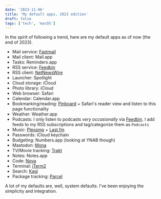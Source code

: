 ```yaml
---
date: '2023-11-06'
title: 'My default apps, 2023 edition'
draft: false
tags: ['tech', 'macOS']
---
```


In the spirit of following a trend, here are my default apps as of now (the end of 2023).<!-- excerpt -->

- Mail service: <a class="plausible-event-name=Fastmail+referral" href="https://ref.fm/u30190984">Fastmail</a>
- Mail client: Mail.app
- Tasks: Reminders.app
- RSS service: [Feedbin](https://feedbin.com)
- RSS client: [NetNewsWire](https://netnewswire.com)
- Launcher: Spotlight
- Cloud storage: iCloud
- Photo library: iCloud
- Web browser: Safari
- Calendar: Calendar.app
- Bookmarking/reading: [Pinboard](https://pinboard.in) + Safari's reader view and listen to this page functionality
- Weather: Weather.app
- Podcasts: I only listen to podcasts _very occasionally_ via [Feedbin](https://feedbin.com). I add feeds to my RSS subscriptions and tag/categorize them as `Podcasts`
- Music: [Plexamp](https://www.plex.tv/plexamp/) + [Last.fm](https://last.fm)
- Passwords: iCloud keychain
- Budgeting: Numbers.app (looking at YNAB though)
- Mastodon: [Mona](https://mastodon.social/@MonaApp)
- TV/Movie tracking: [Trakt](https://trakt.tv)
- Notes: Notes.app
- Code: [Nova](https://nova.app)
- Terminal: [iTerm2](https://iterm2.com)
- Search: [Kagi](https://kagi.com)
- Package tracking: [Parcel](https://parcelapp.net)

A lot of my defaults are, well, system defaults. I've been enjoying the simplicity and integration.
